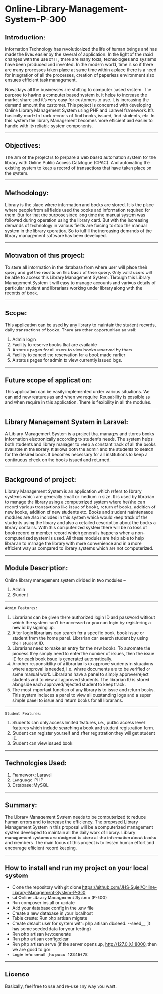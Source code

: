 # Online-Library-Management-System-P-300


## Introduction: 

Information Technology has revolutionized the life of human beings and has made the lives easier by the several of application. In the light of the rapid changes with the use of IT, there are many tools, technologies and systems have been produced and invented. In the modern world, time is so if there are many processes taken place at same time within a place there is a need for integration of all the processes, creation of paperless environment also ensures efficient task management. 


Nowadays all the businesses are shifting to computer based system. The purpose to having a computer based system is, it helps to increase the market share and it’s very easy for customers to use. It is increasing the demand amount the customer. This project is concerned with developing Online Library Management System using PHP and Laravel framework. It’s basically made to track records of find books, issued, find students, etc. In this system the library Management becomes more efficient and easier to handle with its reliable system components.

---

## Objectives: 

The aim of the project is to prepare a web based automation system for the library with Online Public Access Catalogue (OPAC). And automating the existing system to keep a record of transactions that have taken place on the system.

---


## Methodology: 

Library is the place where information and books are stored. It is the place where people from all fields used the books and information required for them. But for that the purpose since long time the manual system was followed during operation using the library card. But with the increasing demands of technology in various fields are forcing to stop the manual system in the library operation. So to fulfill the increasing demands of the library management software has been developed.

---

## Motivation of this project: 

To store all information in the database from where user will place their query and get the results on this basis of their query. Only valid users will be able to access this Library Management System. Through this Library Management System it will easy to manage accounts and various details of particular student and librarians working under library along with the records of book.          

---

## Scope: 

This application can be used by any library to maintain the student records, daily transactions of books. There are other opportunities as well: 

1.	Admin login 
2.	Facility to reserve books that are available 
3.	A status pages for all users to view books reserved by them
4.	Facility to cancel the reservation for a book made earlier 
5.	A status pages for admin to view currently issued logs.

---

## Future scope of application: 

This application can be easily implemented under various situations. We can add new features as and when we require. Reusability is possible as and when require in this application. There is flexibility in all the modules.

---

## Library Management System in Laravel: 

A Library Management System is a project that manages and stores books information electronically according to student’s needs. The system helps both students and library manager to keep a constant track of all the books available in the library. It allows both the admin and the students to search for the desired book. It becomes necessary for all institutions to keep a continuous check on the books issued and returned. 

---

## Background of project: 

Library Management System is an application which refers to library systems which are generally small or medium in size. It is used by librarian to manage the library using a computerized system where he/she can record various transactions like issue of books, return of books, addition of new books, addition of new students etc.
Books and student maintenance modules are also includes in this system which would keep track of the students using the library and also a detailed description about the books a library contains. With this computerized system there will be no loss of book record or member record which generally happens when a non-computerized system is used.
All these modules are help able to help librarian to manage the library with more convenience and in a more efficient way as compared to library systems which are not computerized.

---

## Module Description: 

Online library management system divided in two modules –

1.	Admin 
2.	Student

---

 	Admin Features: 
   
1.	Librarians can be given there authorized login ID and password without which the system can’t be accessed or you can login by registering a new id by signing up.
2.	After login librarians can search for a specific book, book issue or student from the home panel. Librarian can search student by using their student ID.
3.	Librarians need to make an entry for the new books. To automate the process they simply need to enter the number of issues, then the issue ID for each book issue is generated automatically.
4.	Another responsibility of a librarian is to approve students in situations where approval is needed, i.e. where documents are to be verified or some manual work. Librarians have a panel to simply approve/reject students and to view all approved students. The librarian ID is stored alongside each approved/rejected student to keep track.
5.	The most important function of any library is to issue and return books. This system includes a panel to view all outstanding logs and a super simple panel to issue and return books for all librarians.

---

 	Student Features:
   
1.	Students can only access limited features, i.e., public access level features which include searching a book and student registration form.
2.	Student can register yourself and after registration they will get student ID.
3.	Student can view issued book

---

## Technologies Used:

1.	Framework: Laravel
2.	Language: PHP 
3.	Database: MySQL

---


## Summary: 

The Library Management System needs to be computerized to reduce human errors and to increase the efficiency. The proposed Library Management System in this proposal will be a computerized management system developed to maintain all the daily work of library. Library management systems are designed to store all the information about books and members.
The main focus of this project is to lessen human effort and encourage efficient record keeping.


---


## How to install and run my project on your local system

- Clone the repository with git clone https://github.com/JHS-Sujel/Online-Library-Management-System-P-300
- cd Online Library Management System (P-300)
- Run composer install or update 
- Add your database config in the .env file
- Create a new database in your localhost 
- Table create: Run php artisan migrate
- Create default user for system with: php artisan db:seed.    --seed__ (it has some seeded data for your testing)
- Run php artisan key:generate
- Run php artisan config:clear
- Run php artisan serve (if the server opens up, http://127.0.0.1:8000, then we are good to go)
- Login info: email- jhs pass- 12345678

---

## License

   Basically, feel free to use and re-use any way you want.
